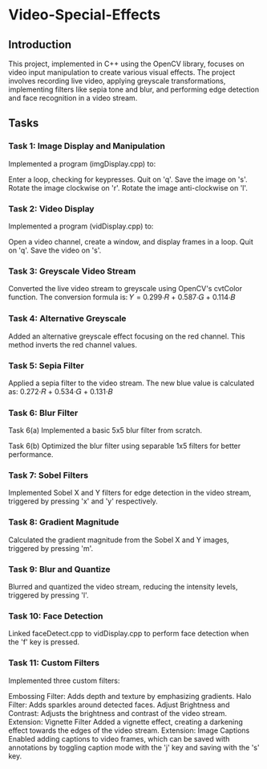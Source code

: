 # Video-Special-Effects

## Introduction
This project, implemented in C++ using the OpenCV library, focuses on video input manipulation to create various visual effects. The project involves recording live video, applying greyscale transformations, implementing filters like sepia tone and blur, and performing edge detection and face recognition in a video stream.

## Tasks
### Task 1: Image Display and Manipulation
Implemented a program (imgDisplay.cpp) to:

Enter a loop, checking for keypresses.
Quit on 'q'.
Save the image on 's'.
Rotate the image clockwise on 'r'.
Rotate the image anti-clockwise on 'l'.

### Task 2: Video Display
Implemented a program (vidDisplay.cpp) to:

Open a video channel, create a window, and display frames in a loop.
Quit on 'q'.
Save the video on 's'.

### Task 3: Greyscale Video Stream
Converted the live video stream to greyscale using OpenCV's cvtColor function. The conversion formula is:
𝑌 = 0.299⋅𝑅 + 0.587⋅𝐺 + 0.114⋅𝐵

### Task 4: Alternative Greyscale
Added an alternative greyscale effect focusing on the red channel. This method inverts the red channel values.

### Task 5: Sepia Filter
Applied a sepia filter to the video stream. The new blue value is calculated as:
0.272⋅𝑅 + 0.534⋅𝐺 + 0.131⋅𝐵

### Task 6: Blur Filter
Task 6(a)
Implemented a basic 5x5 blur filter from scratch.

Task 6(b)
Optimized the blur filter using separable 1x5 filters for better performance.

### Task 7: Sobel Filters
Implemented Sobel X and Y filters for edge detection in the video stream, triggered by pressing 'x' and 'y' respectively.

### Task 8: Gradient Magnitude
Calculated the gradient magnitude from the Sobel X and Y images, triggered by pressing 'm'.

### Task 9: Blur and Quantize
Blurred and quantized the video stream, reducing the intensity levels, triggered by pressing 'l'.

### Task 10: Face Detection
Linked faceDetect.cpp to vidDisplay.cpp to perform face detection when the 'f' key is pressed.

### Task 11: Custom Filters
Implemented three custom filters:

Embossing Filter: Adds depth and texture by emphasizing gradients.
Halo Filter: Adds sparkles around detected faces.
Adjust Brightness and Contrast: Adjusts the brightness and contrast of the video stream.
Extension: Vignette Filter
Added a vignette effect, creating a darkening effect towards the edges of the video stream.
Extension: Image Captions
Enabled adding captions to video frames, which can be saved with annotations by toggling caption mode with the 'j' key and saving with the 's' key.

